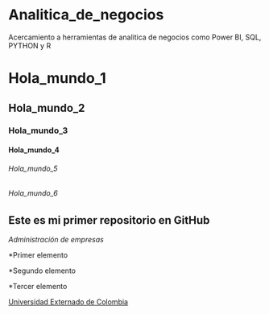 # Analitica_de_negocios
Acercamiento a herramientas de analitica de negocios como Power BI, SQL, PYTHON y R
# Hola_mundo_1
## Hola_mundo_2
### Hola_mundo_3
#### Hola_mundo_4
###### Hola_mundo_5
###### Hola_mundo_6
## **Este es mi primer repositorio en GitHub**
*Administración de empresas*

*Primer elemento

*Segundo elemento

*Tercer elemento

[Universidad Externado de Colombia](https://www.uexternado.edu.co/)

